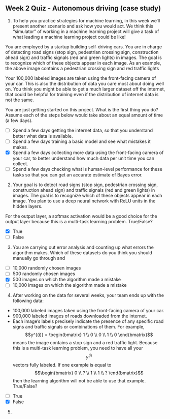 ## Week 2 Quiz - Autonomous driving (case study)

1. To help you practice strategies for machine learning, in this week we’ll present another scenario and ask how you would act. We think this “simulator” of working in a machine learning project will give a task of what leading a machine learning project could be like!

You are employed by a startup building self-driving cars. You are in charge of detecting road signs (stop sign, pedestrian crossing sign, construction ahead sign) and traffic signals (red and green lights) in images. The goal is to recognize which of these objects appear in each image. As an example, the above image contains a pedestrian crossing sign and red traffic lights


Your 100,000 labeled images are taken using the front-facing camera of your car. This is also the distribution of data you care most about doing well on. You think you might be able to get a much larger dataset off the internet, that could be helpful for training even if the distribution of internet data is not the same.

You are just getting started on this project. What is the first thing you do? Assume each of the steps below would take about an equal amount of time (a few days).

- [ ] Spend a few days getting the internet data, so that you understand better what data is available.
- [ ] Spend a few days training a basic model and see what mistakes it makes.
- [x] Spend a few days collecting more data using the front-facing camera of your car, to better understand how much data per unit time you can collect.
- [ ] Spend a few days checking what is human-level performance for these tasks so that you can get an accurate estimate of Bayes error.

2. Your goal is to detect road signs (stop sign, pedestrian crossing sign, construction ahead sign) and traffic signals (red and green lights) in images. The goal is to recognize which of these objects appear in each image. You plan to use a deep neural network with ReLU units in the hidden layers.

For the output layer, a softmax activation would be a good choice for the output layer because this is a multi-task learning problem. True/False?

- [x] True
- [ ] False

3. You are carrying out error analysis and counting up what errors the algorithm makes. Which of these datasets do you think you should manually go through and 

- [ ] 10,000 randomly chosen images
- [ ] 500 randomly chosen images
- [x] 500 images on which the algorithm made a mistake
- [ ] 10,000 images on which the algorithm made a mistake

4. After working on the data for several weeks, your team ends up with the following data:

- 100,000 labeled images taken using the front-facing camera of your car.
- 900,000 labeled images of roads downloaded from the internet.
- Each image’s labels precisely indicate the presence of any specific road signs and traffic signals or combinations of them. For example, $$y^{(i)} = \begin{bmatrix} 1 \\ 0 \\ 0 \\ 1 \\ 0 \end{bmatrix}$$ means the image contains a stop sign and a red traffic light.
Because this is a multi-task learning problem, you need to have all your $$y^{(i)}$$ vectors fully labeled. If one example is equal to $$\begin{bmatrix} 0 \\ ? \\ 1 \\ 1 \\ ? \end{bmatrix}$$ then the learning algorithm will not be able to use that example. True/False?

- [ ] True
- [x] False

5. 


